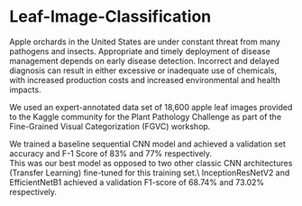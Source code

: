 # Leaf-Image-Classification

Apple orchards in the United States are under constant threat from many pathogens and insects. Appropriate and timely deployment of disease management depends on early disease detection. Incorrect and delayed diagnosis can result in either excessive or inadequate use of chemicals, with increased production costs and increased environmental and
health impacts.

We used an expert-annotated data set of 18,600 apple leaf images provided to the Kaggle community for the Plant Pathology Challenge as part of the Fine-Grained Visual Categorization (FGVC) workshop.

We trained a baseline sequential CNN model and achieved a validation set accuracy and F-1 Score of 83% and 77% respectively.\
This was our best model as opposed to two other classic CNN architectures (Transfer Learning) fine-tuned for this training set.\ 
InceptionResNetV2 and EfficientNetB1 achieved a validation F1-score of 68.74% and 73.02% respectively.
